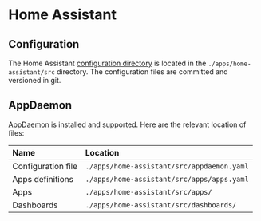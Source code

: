 # Home Assistant

## Configuration

The Home Assistant [configuration directory](https://www.home-assistant.io/docs/configuration/) is located in the `./apps/home-assistant/src` directory. The configuration files are committed and versioned in git.

## AppDaemon

[AppDaemon](https://appdaemon.readthedocs.io/en/latest/#) is installed and supported. Here are the relevant location of files:

| Name               | Location                                   |
| :----------------- | :----------------------------------------- |
| Configuration file | `./apps/home-assistant/src/appdaemon.yaml` |
| Apps definitions   | `./apps/home-assistant/src/apps/apps.yaml` |
| Apps               | `./apps/home-assistant/src/apps/`          |
| Dashboards         | `./apps/home-assistant/src/dashboards/`    |
